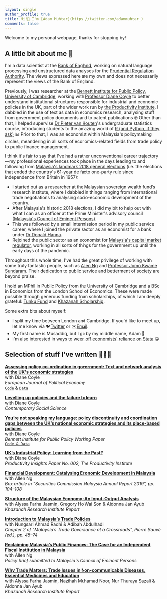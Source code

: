 ```yaml
---
layout: single
author_profile: true
title: Hi!👋 I'm [Adam Muhtar](https://twitter.com/adammuhtar_)
comments: false
---
```


Welcome to my personal webpage, thanks for stopping by!

## A little bit about me 🖖

I'm a data scientist at the [Bank of England](https://www.bankofengland.co.uk/), working on natural language processing and unstructured data analyses for the [Prudential Regulation Authority](https://www.bankofengland.co.uk/prudential-regulation). The views expressed here are my own and does not necessarily represent the views of the Bank of England.

Previously, I was researcher at the [Bennett Institute for Public Policy, University of Cambridge](https://www.bennettinstitute.cam.ac.uk/), working with [Professor Diane Coyle](https://www.bennettinstitute.cam.ac.uk/about-us/team/diane-coyle/) to better understand institutional structures responsible for industrial and economic policies in the UK, part of the wider work run by [the Productivity Institute](https://www.productivity.ac.uk/). I dabbled in the use of text as data in economics research, analysing stuff from government policy documents and to patent publications 🤓 Other than that, I helped supervise [Dr Pieter van Houten](https://www.polis.cam.ac.uk/Staff_and_Students/dr-pieter-van-houten)'s undergraduate statistics course, introducing students to the amazing world of [R (and Python, if they ask)](https://www.business-science.io/assets/2021-02-18-R-is-for-research/Join_Forces_meme.png) 📊 Prior to that, I was an economist within Malaysia's policymaking circles, meandering in all sorts of economics-related fields from trade policy to public finance management.

I think it's fair to say that I've had a rather unconventional career trajectory—my professional experiences took place in the days leading to and following from [Malaysia's landmark 2018 general elections](https://www.bbc.co.uk/news/world-asia-44036178) (i.e. the elections that ended the country's 61-year de facto one-party rule since independence from Britain in 1957):
* I started out as a researcher at the Malaysian sovereign wealth fund’s research institute, where I dabbled in things ranging from international trade negotiations to analysing socio-economic development of the country.
* After Malaysia's historic 2018 elections, I did my bit to help out with what I can as an officer at the Prime Minister's advisory council ([Malaysia's Council of Eminent Persons](https://asia.nikkei.com/Politics/Malaysia-in-transition/Meet-the-5-brains-behind-Malaysia-s-Mahathir-nomics)).
* This was followed by a small intermission period in my public service career, where I joined the private sector as an economist for a bank under [Dr Donald Hanna](https://www.cimb.com/en/newsroom/2017/cimb-appoints-dr-donald-hanna-as-group-chief-economist.html).
* Rejoined the public sector as an economist for [Malaysia's capital market regulator](https://www.sc.com.my/), working in all sorts of things for the government up until the early days of the pandemic.

Throughout this whole time, I've had the great privilege of working with some truly fantastic people, such as [Allen Ng](https://twitter.com/elanorng) and [Professor Jomo Kwame Sundaram](https://en.wikipedia.org/wiki/Jomo_Kwame_Sundaram). Their dedication to public service and betterment of society are beyond praise.

I hold an MPhil in Public Policy from the University of Cambridge and a BSc in Economics from the London School of Economics. These were made possible through generous funding from scholarships, of which I am deeply grateful: [Tunku Fund](https://www.caths.cam.ac.uk/research/tunku/former-scholars/Adam-Muhtar) and [Khazanah Scholarship](https://www.yayasankhazanah.com.my/scholarship-programmes/khazanah-global-scholarship).

Some extra bits about myself:
* I split my time between London and Cambridge. If you'd like to meet up, let me know via 🐦[Twitter](https://twitter.com/adammuhtar_) or ✉️[Email](mailto:adam.b.muhtar@gmail.com).
* My first name is Musaddiq, but I go by my middle name, Adam 🙂
* I'm also interested in ways to [ween off economists' reliance on Stata](https://i.kym-cdn.com/photos/images/original/001/858/619/19d) 🙃

## Selection of stuff I've written 👨🏻‍💻
**[Assessing policy co-ordination in government: Text and network analysis of the UK's economic strategies](https://doi.org/10.1016/j.ejpoleco.2023.102402)**<br/>
with Diane Coyle<br/>
_European Journal of Political Economy_<br/>
[`Code`](https://github.com/adammuhtar/nlp-networks-uk-econ-strategies) & [`Data`](https://www.kaggle.com/datasets/adammuhtar/uk-policy-paper-economic-strategy-term-frequency)

**[Levelling up policies and the failure to learn](https://doi.org/10.1080/21582041.2023.2197877)**<br/>
with Diane Coyle<br/>
_Contemporary Social Science_

**[You’re not speaking my language: policy discontinuity and coordination gaps between the UK’s national economic strategies and its place-based policies](https://www.bennettinstitute.cam.ac.uk/publications/youre-not-speaking-my-language/)**<br/>
with Diane Coyle<br/>
_Bennett Institute for Public Policy Working Paper_<br/>
[`Code & Data`](https://github.com/adammuhtar/uk-economic-strategy-text-mining)

**[UK’s Industrial Policy: Learning from the Past?](https://www.bennettinstitute.cam.ac.uk/publications/industrial-policy-learning-past/)**<br/>
with Diane Coyle<br/>
_Productivity Insights Paper No. 002, The Productivity Institute_

**[Financial Development: Catalysing Economic Development in Malaysia](https://www.sc.com.my/api/documentms/download.ashx?id=1dca6d88-4c13-4c0e-8860-76d68f891599)**<br/>
with Allen Ng<br/>
_Box article in "Securities Commission Malaysia Annual Report 2019", pp. 104–108_

**[Structure of the Malaysian Economy: An Input-Output Analysis](http://www.krinstitute.org/Publications-@-Structure_of_the_Malaysian_Economy-;_An_Input-Output_Analysis.aspx)**<br/>
with Alyssa Farha Jasmin, Gregory Ho Wai Son & Aidonna Jan Ayub<br/>
_Khazanah Research Institute Report_

**[Introduction to Malaysia’s Trade Policies](http://www.krinstitute.org/assets/contentMS/img/template/editor/2%20Trade%20policies.pdf)**<br/>
with Nungsari Ahmad Radhi & Adibah Abdulhadi<br/>
_Chapter 2 of "Malaysia’s Trade Governance at a Crossroads", Pierre Sauvé (ed.), pp. 45–74_

**[Reclaiming Malaysia’s Public Finances: The Case for an Independent Fiscal Institution in Malaysia](https://www.dropbox.com/s/klg0abave5leckl/Reclaiming%20Malaysia%27s%20Public%20Finances%20-%20A%20Proposal.pdf?dl=0)**<br/>
with Allen Ng<br/>
_Policy brief submitted to Malaysia's Council of Eminent Persons_

**[Why Trade Matters: Trade Issues in Non-communicable Diseases, Essential Medicines and Education](http://www.krinstitute.org/assets/contentMS/img/template/editor/KRI-Trade%20Primer_ENG@FULL.pdf)**<br/>
with Alyssa Farha Jasmin, Nazihah Muhamad Noor, Nur Thuraya Sazali & Aidonna Jan Ayub<br/>
_Khazanah Research Institute Report_